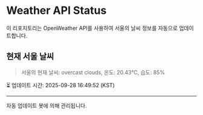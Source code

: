 
# Weather API Status

이 리포지토리는 OpenWeather API를 사용하여 서울의 날씨 정보를 자동으로 업데이트합니다.

## 현재 서울 날씨
> 서울의 현재 날씨: overcast clouds, 온도: 20.43°C, 습도: 85%

⏳ 업데이트 시간: 2025-09-28 16:49:52 (KST)

---
자동 업데이트 봇에 의해 관리됩니다.
